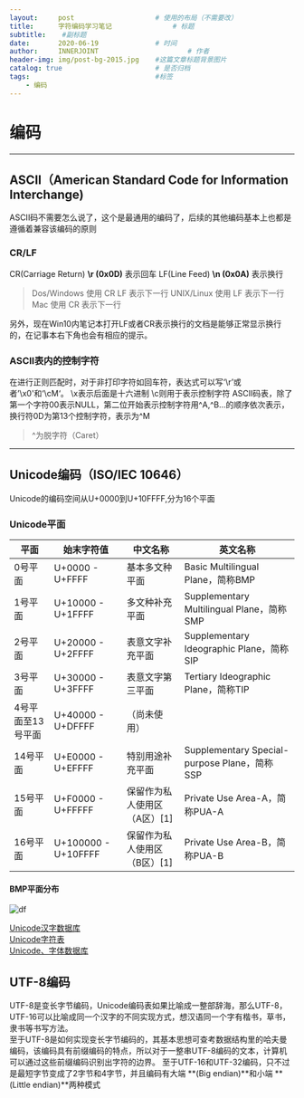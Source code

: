 ```yaml
---
layout:     post                    # 使用的布局（不需要改）
title:      字符编码学习笔记               # 标题 
subtitle:    #副标题
date:       2020-06-19              # 时间
author:     INNERJOINT                      # 作者
header-img: img/post-bg-2015.jpg    #这篇文章标题背景图片
catalog: true                       # 是否归档
tags:                               #标签
    - 编码
---
```

# 编码


---
## ASCII（American Standard Code for Information Interchange)
ASCII码不需要怎么说了，这个是最通用的编码了，后续的其他编码基本上也都是遵循着兼容该编码的原则
### CR/LF
CR(Carriage Return) **\r (0x0D)** 表示回车
LF(Line Feed) **\n (0x0A)** 表示换行
    
> Dos/Windows 使用 CR LF 表示下一行
> UNIX/Linux 使用 LF 表示下一行
> Mac 使用 CR 表示下一行

另外，现在Win10内笔记本打开LF或者CR表示换行的文档是能够正常显示换行的，在记事本右下角也会有相应的提示。


### ASCII表内的控制字符
在进行正则匹配时，对于非打印字符如回车符，表达式可以写‘\r’或者’\x0'和‘\cM‘。
\x表示后面是十六进制
\c则用于表示控制字符
ASCII码表，除了第一个字符00表示NULL，第二位开始表示控制字符用^A,^B...的顺序依次表示，换行符0D为第13个控制字符，表示为^M
>^为脱字符（Caret）


---

## Unicode编码（ISO/IEC 10646）
Unicode的编码空间从U+0000到U+10FFFF,分为16个平面<br>
### Unicode平面
平面    |始末字符值	          |中文名称	      |英文名称|
|-------|------------------|--------------|------|
|0号平面 |U+0000 - U+FFFF    |基本多文种平面	 |Basic Multilingual Plane，简称BMP
|1号平面	|U+10000 - U+1FFFF	|多文种补充平面	 |Supplementary Multilingual Plane，简称SMP
|2号平面	|U+20000 - U+2FFFF	|表意文字补充平面 |	Supplementary Ideographic Plane，简称SIP
|3号平面	|U+30000 - U+3FFFF	|表意文字第三平面|	Tertiary Ideographic Plane，简称TIP
|4号平面至13号平面|U+40000 - U+DFFFF	|（尚未使用）|	
|14号平面	|U+E0000 - U+EFFFF	|特别用途补充平面	|Supplementary Special-purpose Plane，简称SSP
|15号平面	|U+F0000 - U+FFFFF|	保留作为私人使用区（A区）[1]|	Private Use Area-A，简称PUA-A
16号平面	|U+100000 - U+10FFFF|	保留作为私人使用区（B区）[1]|	Private Use Area-B，简称PUA-B
#### BMP平面分布
![df](https://zh.wikipedia.org/wiki/File:Roadmap_to_Unicode_BMP.svg)

[Unicode汉字数据库](https://www.unicode.org/charts/unihan.html)<br>
[Unicode字符表](http://www.unicode.org/charts/)<br>
[Unicode、字体数据库](https://www.fileformat.info/info/unicode/block/index.htm)

## UTF-8编码
UTF-8是变长字节编码，Unicode编码表如果比喻成一整部辞海，那么UTF-8，UTF-16可以比喻成同一个汉字的不同实现方式，想汉语同一个字有楷书，草书，隶书等书写方法。<Br>
至于UTF-8是如何实现变长字节编码的，其基本思想可查考数据结构里的哈夫曼编码，该编码具有前缀编码的特点，所以对于一整串UTF-8编码的文本，计算机可以通过这些前缀编码识别出字符的边界。
至于UTF-16和UTF-32编码，只不过是最短字节变成了2字节和4字节，并且编码有大端 **(Big endian)**和小端 **(Little endian)**两种模式


